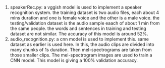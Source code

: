1. speakerRec.py: a vggish model is used to implement a speaker recognition system. the training dataset is two audio files, each about 4 mins duration and one is female voice and the other is a male voice. the testing/validation dataset is the audio sample eaach of about 1 min from the same people. the words and sentences in training and testing dataset are not similar. The accuracy of this model is around 52%.
2. audio_recognition.py: a cnn model is used to implement this. same dataset as earlier is used here. In this, the audio clips are divided into many chunks of 1s duration. Then mel-spectrograms are taken from those smaller clips. The mel-spectrogram images are used to train a CNN model. This model is giving a 100% validation accuracy.
